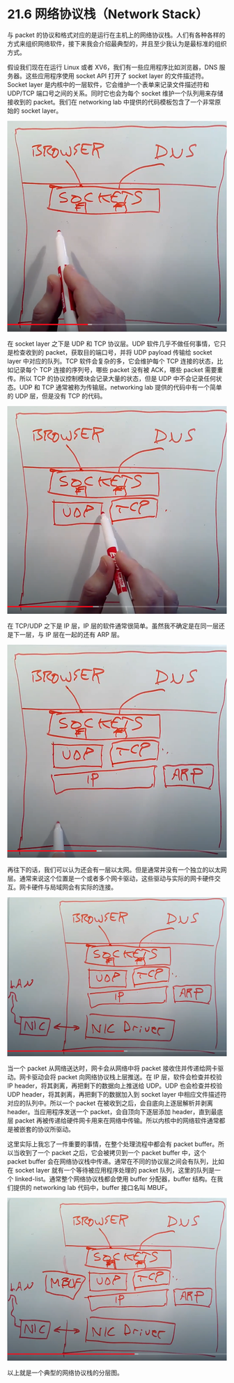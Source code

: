 # 21.6 网络协议栈（Network Stack）

与 packet 的协议和格式对应的是运行在主机上的网络协议栈。人们有各种各样的方式来组织网络软件，接下来我会介绍最典型的，并且至少我认为是最标准的组织方式。

假设我们现在在运行 Linux 或者 XV6，我们有一些应用程序比如浏览器，DNS 服务器。这些应用程序使用 socket API 打开了 socket layer 的文件描述符。Socket layer 是内核中的一层软件，它会维护一个表单来记录文件描述符和 UDP/TCP 端口号之间的关系。同时它也会为每个 socket 维护一个队列用来存储接收到的 packet。我们在 networking lab 中提供的代码模板包含了一个非常原始的 socket layer。

![](<../assets/image (703).png>)

在 socket layer 之下是 UDP 和 TCP 协议层。UDP 软件几乎不做任何事情，它只是检查收到的 packet，获取目的端口号，并将 UDP payload 传输给 socket layer 中对应的队列。TCP 软件会复杂的多，它会维护每个 TCP 连接的状态，比如记录每个 TCP 连接的序列号，哪些 packet 没有被 ACK，哪些 packet 需要重传。所以 TCP 的协议控制模块会记录大量的状态，但是 UDP 中不会记录任何状态。UDP 和 TCP 通常被称为传输层。networking lab 提供的代码中有一个简单的 UDP 层，但是没有 TCP 的代码。

![](<../assets/image (644).png>)

在 TCP/UDP 之下是 IP 层，IP 层的软件通常很简单。虽然我不确定是在同一层还是下一层，与 IP 层在一起的还有 ARP 层。

![](<../assets/image (666).png>)

再往下的话，我们可以认为还会有一层以太网。但是通常并没有一个独立的以太网层。通常来说这个位置是一个或者多个网卡驱动，这些驱动与实际的网卡硬件交互。网卡硬件与局域网会有实际的连接。

![](<../assets/image (705).png>)

当一个 packet 从网络送达时，网卡会从网络中将 packet 接收住并传递给网卡驱动。网卡驱动会将 packet 向网络协议栈上层推送。在 IP 层，软件会检查并校验 IP header，将其剥离，再把剩下的数据向上推送给 UDP。UDP 也会检查并校验 UDP header，将其剥离，再把剩下的数据加入到 socket layer 中相应文件描述符对应的队列中。所以一个 packet 在被收到之后，会自底向上逐层解析并剥离 header。当应用程序发送一个 packet，会自顶向下逐层添加 header，直到最底层 packet 再被传递给硬件网卡用来在网络中传输。所以内核中的网络软件通常都是被嵌套的协议所驱动。

这里实际上我忘了一件重要的事情，在整个处理流程中都会有 packet buffer。所以当收到了一个 packet 之后，它会被拷贝到一个 packet buffer 中，这个 packet buffer 会在网络协议栈中传递。通常在不同的协议层之间会有队列，比如在 socket layer 就有一个等待被应用程序处理的 packet 队列，这里的队列是一个 linked-list。通常整个网络协议栈都会使用 buffer 分配器，buffer 结构。在我们提供的 networking lab 代码中，buffer 接口名叫 MBUF。

![](<../assets/image (646).png>)

以上就是一个典型的网络协议栈的分层图。
